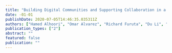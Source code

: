 ```yaml
---
title: "Building Digital Communities and Supporting Collaboration in a Humanities Digital Library"
date: -01-01
publishDate: 2020-07-05T14:46:35.035311Z
authors: ["Hamed Alhoori", "Omar Alvarez", "Richard Furuta", "Du Li", "Eduardo Urbina"]
publication_types: ["2"]
abstract: ""
featured: false
publication: ""
---
```


